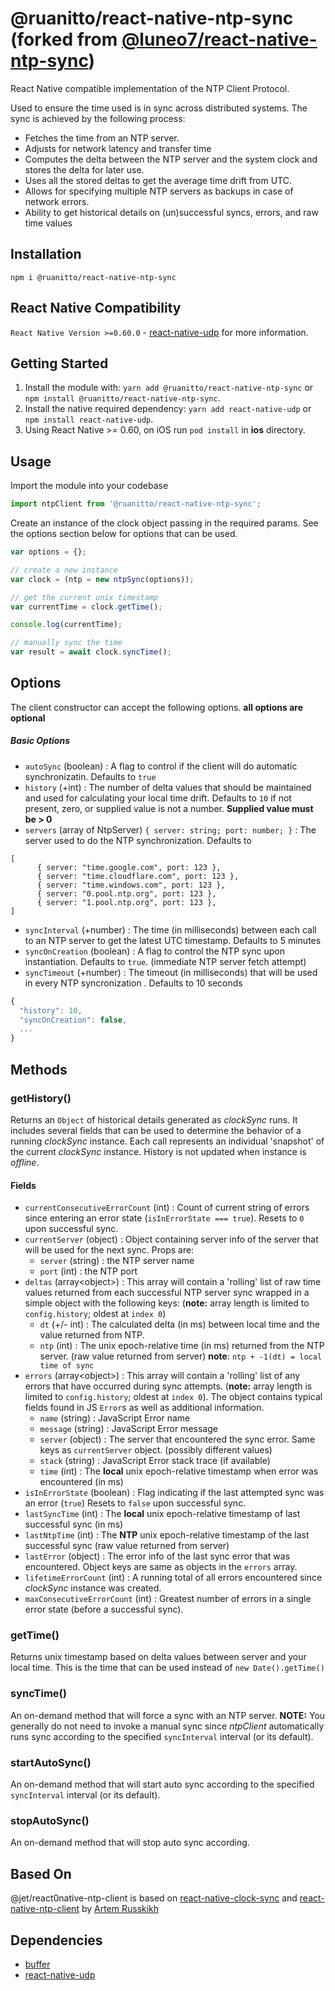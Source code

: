 # @ruanitto/react-native-ntp-sync (forked from [@luneo7/react-native-ntp-sync](https://github.com/luneo7/react-native-ntp-sync.git))

React Native compatible implementation of the NTP Client Protocol.

Used to ensure the time used is in sync across distributed systems. The sync is achieved by the following process:

- Fetches the time from an NTP server.
- Adjusts for network latency and transfer time
- Computes the delta between the NTP server and the system clock and stores the delta for later use.
- Uses all the stored deltas to get the average time drift from UTC.
- Allows for specifying multiple NTP servers as backups in case of network errors.
- Ability to get historical details on (un)successful syncs, errors, and raw time values

## Installation

```
npm i @ruanitto/react-native-ntp-sync
```

## React Native Compatibility

`React Native Version >=0.60.0` - [react-native-udp](https://www.npmjs.com/package/react-native-udp#react-native-compatibility) for more information.

## Getting Started

1. Install the module with: `yarn add @ruanitto/react-native-ntp-sync` or `npm install @ruanitto/react-native-ntp-sync`.
2. Install the native required dependency: `yarn add react-native-udp` or `npm install react-native-udp`.
3. Using React Native >= 0.60, on iOS run `pod install` in **ios** directory.

## Usage

Import the module into your codebase

```javascript
import ntpClient from '@ruanitto/react-native-ntp-sync';
```

Create an instance of the clock object passing in the required params. See the options section below for options that can be used.

```javascript
var options = {};

// create a new instance
var clock = (ntp = new ntpSync(options));

// get the current unix timestamp
var currentTime = clock.getTime();

console.log(currentTime);

// manually sync the time
var result = await clock.syncTime();
```

## Options

The client constructor can accept the following options. **all options are optional**

##### Basic Options

- `autoSync` (boolean) : A flag to control if the client will do automatic synchronizatin. Defaults to `true`
- `history` (+int) : The number of delta values that should be maintained and used for calculating your local time drift. Defaults to `10` if not present, zero, or supplied value is not a number. **Supplied value must be > 0**
- `servers` (array of NtpServer) `{ server: string; port: number; }` : The server used to do the NTP synchronization. Defaults to

```
[
      { server: "time.google.com", port: 123 },
      { server: "time.cloudflare.com", port: 123 },
      { server: "time.windows.com", port: 123 },
      { server: "0.pool.ntp.org", port: 123 },
      { server: "1.pool.ntp.org", port: 123 },
]
```

- `syncInterval` (+number) : The time (in milliseconds) between each call to an NTP server to get the latest UTC timestamp. Defaults to 5 minutes
- `syncOnCreation` (boolean) : A flag to control the NTP sync upon instantiation. Defaults to `true`. (immediate NTP server fetch attempt)
- `syncTimeout` (+number) : The timeout (in milliseconds) that will be used in every NTP syncronization . Defaults to 10 seconds

```javascript
{
  "history": 10,
  "syncOnCreation": false,
  ...
}
```

## Methods

### getHistory()

Returns an `Object` of historical details generated as _clockSync_ runs. It includes several fields that can be used to determine the behavior of a running _clockSync_ instance. Each call represents an individual 'snapshot' of the current _clockSync_ instance. History is not updated when instance is _offline_.

#### Fields

- `currentConsecutiveErrorCount` (int) : Count of current string of errors since entering an error state (`isInErrorState === true`). Resets to `0` upon successful sync.
- `currentServer` (object) : Object containing server info of the server that will be used for the next sync. Props are:
  - `server` (string) : the NTP server name
  - `port` (int) : the NTP port
- `deltas` (array&lt;object&gt;) : This array will contain a 'rolling' list of raw time values returned from each successful NTP server sync wrapped in a simple object with the following keys: (**note:** array length is limited to `config.history`; oldest at `index 0`)
  - `dt` (+/- int) : The calculated delta (in ms) between local time and the value returned from NTP.
  - `ntp` (int) : The unix epoch-relative time (in ms) returned from the NTP server. (raw value returned from server) **note**: `ntp + -1(dt) = local time of sync`
- `errors` (array&lt;object&gt;) : This array will contain a 'rolling' list of any errors that have occurred during sync attempts. (**note:** array length is limited to `config.history`; oldest at `index 0`). The object contains typical fields found in JS `Error`s as well as additional information.
  - `name` (string) : JavaScript Error name
  - `message` (string) : JavaScript Error message
  - `server` (object) : The server that encountered the sync error. Same keys as `currentServer` object. (possibly different values)
  - `stack` (string) : JavaScript Error stack trace (if available)
  - `time` (int) : The **local** unix epoch-relative timestamp when error was encountered (in ms)
- `isInErrorState` (boolean) : Flag indicating if the last attempted sync was an error (`true`) Resets to `false` upon successful sync.
- `lastSyncTime` (int) : The **local** unix epoch-relative timestamp of last successful sync (in ms)
- `lastNtpTime` (int) : The **NTP** unix epoch-relative timestamp of the last successful sync (raw value returned from server)
- `lastError` (object) : The error info of the last sync error that was encountered. Object keys are same as objects in the `errors` array.
- `lifetimeErrorCount` (int) : A running total of all errors encountered since _clockSync_ instance was created.
- `maxConsecutiveErrorCount` (int) : Greatest number of errors in a single error state (before a successful sync).

### getTime()

Returns unix timestamp based on delta values between server and your local time. This is the time that can be used instead of `new Date().getTime()`

### syncTime()

An on-demand method that will force a sync with an NTP server.
**NOTE:** You generally do not need to invoke a manual sync since _ntpClient_ automatically runs sync according to the specified `syncInterval` interval (or its default).

### startAutoSync()

An on-demand method that will start auto sync according to the specified `syncInterval` interval (or its default).

### stopAutoSync()

An on-demand method that will stop auto sync according.

## Based On

@jet/react0native-ntp-client is based on [react-native-clock-sync](https://github.com/artem-russkikh/react-native-clock-sync) and [react-native-ntp-client](https://github.com/artem-russkikh/react-native-ntp-client) by [Artem Russkikh](https://github.com/artem-russkikh)

## Dependencies

- [buffer](https://www.npmjs.com/package/buffer)
- [react-native-udp](https://www.npmjs.com/package/react-native-udp)

